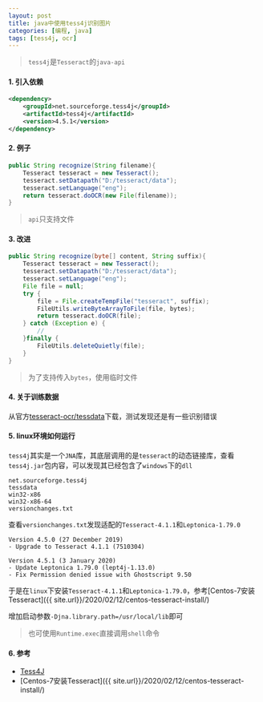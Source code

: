 ```yaml
---
layout: post
title: java中使用tess4j识别图片
categories: [编程, java]
tags: [tess4j, ocr]
---
```



> `tess4j`是`Tesseract`的`java-api`

#### 1. 引入依赖

```xml
<dependency>
    <groupId>net.sourceforge.tess4j</groupId>
    <artifactId>tess4j</artifactId>
    <version>4.5.1</version>
</dependency>
```

#### 2. 例子

```java
public String recognize(String filename){
    Tesseract tesseract = new Tesseract();
    tesseract.setDatapath("D:/tesseract/data");
    tesseract.setLanguage("eng");
    return tesseract.doOCR(new File(filename));
}
```

> `api`只支持文件

#### 3. 改进

```java
public String recognize(byte[] content, String suffix){
    Tesseract tesseract = new Tesseract();
    tesseract.setDatapath("D:/tesseract/data");
    tesseract.setLanguage("eng");
    File file = null;
    try {
        file = File.createTempFile("tesseract", suffix);
        FileUtils.writeByteArrayToFile(file, bytes);
        return tesseract.doOCR(file);
    } catch (Exception e) {
        //
    }finally {
        FileUtils.deleteQuietly(file);
    }
}
```

> 为了支持传入`bytes`，使用临时文件

#### 4. 关于训练数据

从官方[tesseract-ocr/tessdata](https://github.com/tesseract-ocr/tessdata)下载，测试发现还是有一些识别错误

#### 5. linux环境如何运行

`tess4j`其实是一个`JNA`库，其底层调用的是`tesseract`的动态链接库，查看`tess4j.jar`包内容，可以发现其已经包含了`windows`下的`dll`

```
net.sourceforge.tess4j
tessdata
win32-x86
win32-x86-64
versionchanges.txt
```

查看`versionchanges.txt`发现适配的`Tesseract-4.1.1`和`Leptonica-1.79.0`

```
Version 4.5.0 (27 December 2019)
- Upgrade to Tesseract 4.1.1 (7510304)

Version 4.5.1 (3 January 2020)
- Update Leptonica 1.79.0 (lept4j-1.13.0)
- Fix Permission denied issue with Ghostscript 9.50
```

于是在`linux`下安装`Tesseract-4.1.1`和`Leptonica-1.79.0`，参考[Centos-7安装Tesseract]({{ site.url}}/2020/02/12/centos-tesseract-install/)

增加启动参数`-Djna.library.path=/usr/local/lib`即可

> 也可使用`Runtime.exec`直接调用`shell`命令

#### 6. 参考

* [Tess4J](https://github.com/nguyenq/tess4j)
* [Centos-7安装Tesseract]({{ site.url}}/2020/02/12/centos-tesseract-install/)